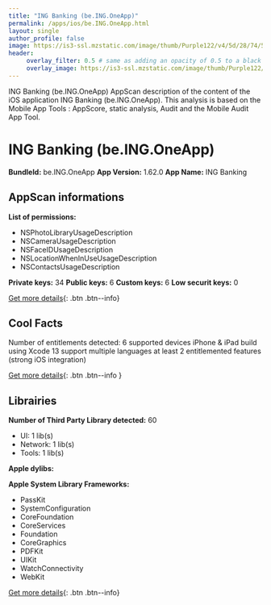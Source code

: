 ```yaml
---
title: "ING Banking (be.ING.OneApp)"
permalink: /apps/ios/be.ING.OneApp.html
layout: single
author_profile: false
image: https://is3-ssl.mzstatic.com/image/thumb/Purple122/v4/5d/28/74/5d2874ff-69ec-efe1-2a43-c7919a44afa1/AppIcon-0-0-1x_U007emarketing-0-0-0-10-0-0-sRGB-0-0-0-GLES2_U002c0-512MB-85-220-0-0.png/512x512bb.jpg
header: 
     overlay_filter: 0.5 # same as adding an opacity of 0.5 to a black background
     overlay_image: https://is3-ssl.mzstatic.com/image/thumb/Purple122/v4/5d/28/74/5d2874ff-69ec-efe1-2a43-c7919a44afa1/AppIcon-0-0-1x_U007emarketing-0-0-0-10-0-0-sRGB-0-0-0-GLES2_U002c0-512MB-85-220-0-0.png/512x512bb.jpg
---
```

ING Banking (be.ING.OneApp) AppScan description of the content of the iOS application ING Banking (be.ING.OneApp). This analysis is based on the Mobile App Tools : AppScore, static analysis, Audit and the Mobile Audit App Tool.

# ING Banking (be.ING.OneApp)

**BundleId:** be.ING.OneApp
**App Version:** 1.62.0
**App Name:** ING Banking


## AppScan informations 

**List of permissions:** 
- NSPhotoLibraryUsageDescription
- NSCameraUsageDescription
- NSFaceIDUsageDescription
- NSLocationWhenInUseUsageDescription
- NSContactsUsageDescription
  
  
**Private keys:** 34
**Public keys:** 6
**Custom keys:** 6
**Low securit keys:** 0
  
[Get more details](/pricing.html){: .btn .btn--info}

## Cool Facts

Number of entitlements detected: 6
supported devices iPhone & iPad
build using Xcode 13
support multiple languages
at least 2 entitlemented features (strong iOS integration)
  
[Get more details](/pricing.html){: .btn .btn--info }

## Librairies 
**Number of Third Party Library detected:** 60
- UI: 1 lib(s)
- Network: 1 lib(s)
- Tools: 1 lib(s)


**Apple dylibs:**


**Apple System Library Frameworks:**
- PassKit
- SystemConfiguration
- CoreFoundation
- CoreServices
- Foundation
- CoreGraphics
- PDFKit
- UIKit
- WatchConnectivity
- WebKit


  
[Get more details](/pricing.html){: .btn .btn--info}

